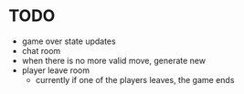 # TODO
- game over state updates
- chat room
- when there is no more valid move, generate new
- player leave room
  - currently if one of the players leaves, the game ends
